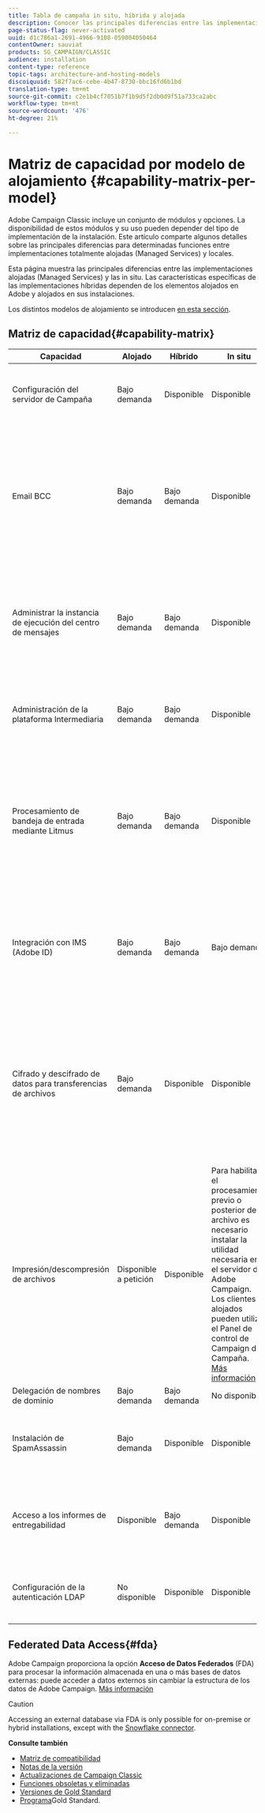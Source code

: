 ```yaml
---
title: Tabla de campaña in situ, híbrida y alojada
description: Conocer las principales diferencias entre las implementaciones alojadas y las in situ
page-status-flag: never-activated
uuid: d1c786a1-2691-4966-9108-059004050464
contentOwner: sauviat
products: SG_CAMPAIGN/CLASSIC
audience: installation
content-type: reference
topic-tags: architecture-and-hosting-models
discoiquuid: 582f7ac6-cebe-4b47-8730-bbc16fd6b1bd
translation-type: tm+mt
source-git-commit: c2e1b4cf7051b7f1b9d5f2db0d9f51a733ca2abc
workflow-type: tm+mt
source-wordcount: '476'
ht-degree: 21%

---
```



# Matriz de capacidad por modelo de alojamiento {#capability-matrix-per-model}

Adobe Campaign Classic incluye un conjunto de módulos y opciones. La disponibilidad de estos módulos y su uso pueden depender del tipo de implementación de la instalación. Este artículo comparte algunos detalles sobre las principales diferencias para determinadas funciones entre implementaciones totalmente alojadas (Managed Services) y locales.

Esta página muestra las principales diferencias entre las implementaciones alojadas (Managed Services) y las in situ. Las características específicas de las implementaciones híbridas dependen de los elementos alojados en Adobe y alojados en sus instalaciones.

Los distintos modelos de alojamiento se introducen [en esta sección](../../installation/using/hosting-models.md).

## Matriz de capacidad{#capability-matrix}

| Capacidad | Alojado | Híbrido | In situ | Detalles |
|-----------------------------------------------|------------------|-----------|---------------|-----------------------------------------------------------------------------------------------------------------------------------------------------------------------------------------------------------------------|
| Configuración del servidor de Campaña | Bajo demanda | Disponible | Disponible | Adobe sólo puede modificar el archivo[de configuración del](../../installation/using/the-server-configuration-file.md)servidor para clientes alojados. |
| Email BCC | Bajo demanda | Bajo demanda | Disponible | Para arquitecturas híbridas y alojadas, póngase en contacto con el ejecutivo de cuentas para activar el CCO de correo electrónico. Para las instalaciones in situ, siga las directrices de la documentación. [Más información](../../installation/using/email-archiving.md) |
| Administrar la instancia de ejecución del centro de mensajes | Bajo demanda | Bajo demanda | Disponible | Para implementaciones alojadas, ciertos ajustes, como la creación de usuarios en instancia de ejecución, solo se pueden realizar mediante Adobe. [Más información](../../message-center/using/about-transactional-messaging.md) |
| Administración de la plataforma Intermediaria | Bajo demanda | Bajo demanda | Disponible | Las plataformas de intermediaria alojadas en Adobe solo se pueden configurar en Adobe. |
| Procesamiento de bandeja de entrada mediante Litmus | Bajo demanda | Bajo demanda | Disponible | Necesitas una cuenta Litmus. Debe ponerse en contacto con Adobe para obtener los detalles necesarios o realizar la configuración de procesamiento de la Bandeja de entrada. [Más información](../../delivery/using/inbox-rendering.md) |
| Integración con IMS (Adobe ID) | Bajo demanda | Bajo demanda | Bajo demanda | El aprovisionamiento de IMS se realiza mediante Adobe. Esta integración es un requisito previo para las integraciones de Adobe Experience Cloud. [Más información](../../integrations/using/about-adobe-id.md) |
| Cifrado y descifrado de datos para transferencias de archivos | Bajo demanda | Disponible | Disponible | Para habilitar el procesamiento previo o posterior del archivo es necesario instalar la utilidad necesaria en el servidor de Adobe Campaign. Los clientes alojados pueden utilizar el Panel de control de Campaign de Campaña. [Más información](../../workflow/using/importing-data.md#unzipping-or-decrypting-a-file-before-processing) |
| Impresión/descompresión de archivos | Disponible a petición | Disponible | Para habilitar el procesamiento previo o posterior del archivo es necesario instalar la utilidad necesaria en el servidor de Adobe Campaign. Los clientes alojados pueden utilizar el Panel de control de Campaign de Campaña. [Más información](../../workflow/using/importing-data.md#unzipping-or-decrypting-a-file-before-processing) |
| Delegación de nombres de dominio | Bajo demanda | Bajo demanda | No disponible | [Más información](https://helpx.adobe.com/es/campaign/kb/domain-name-delegation.html) |
| Instalación de SpamAssassin | Bajo demanda | Disponible | Disponible | La instalación de SpamAssassin requiere editar el archivo de configuración del servidor. [Más información](../../delivery/using/spamassassin.md) |
| Acceso a los informes de entregabilidad | Disponible | Bajo demanda | Disponible | En determinadas implementaciones híbridas, no se puede acceder a los informes de entregabilidad desde la instancia de marketing. |
| Configuración de la autenticación LDAP | No disponible | Disponible | Disponible | La configuración LDAP sólo es posible para instalaciones in situ o híbridas. [Más información](../../installation/using/connecting-through-ldap.md) |


## Federated Data Access{#fda}

Adobe Campaign proporciona la opción **Acceso de Datos Federados** (FDA) para procesar la información almacenada en una o más bases de datos externas: puede acceder a datos externos sin cambiar la estructura de los datos de Adobe Campaign. [Más información](../../platform/using/about-fda.md)

>[!CAUTION]
>
>Accessing an external database via FDA is only possible for on-premise or hybrid installations, except with the [Snowflake connector](../../platform/using/specific-configuration-database.md#configure-access-to-snowflake).


**Consulte también**

* [Matriz de compatibilidad](../../rn/using/compatibility-matrix.md)
* [Notas de la versión](../../rn/using/latest-release.md)
* [Actualizaciones de Campaign Classic](../../rn/using/rn-overview.md)
* [Funciones obsoletas y eliminadas](../../rn/using/deprecated-features.md)
* [Versiones de Gold Standard](../../rn/using/gold-standard.md)
* [Programa](https://helpx.adobe.com/es/campaign/kb/gold-standard.html)Gold Standard.
